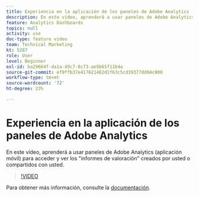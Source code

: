 ```yaml
---
title: Experiencia en la aplicación de los paneles de Adobe Analytics
description: En este vídeo, aprenderá a usar paneles de Adobe Analytics (aplicación móvil) para acceder y ver los "informes de valoración" creados por usted o compartidos con usted.
feature: Analytics Dashboards
topics: null
activity: use
doc-type: feature video
team: Technical Marketing
kt: 5287
role: User
level: Beginner
exl-id: ba29664f-da1a-49c7-8c73-ae5b65f11b4a
source-git-commit: ef9ffb37e417621462d1f63c5cd39377dd94c800
workflow-type: tm+mt
source-wordcount: '72'
ht-degree: 23%

---
```


# Experiencia en la aplicación de los paneles de Adobe Analytics

En este vídeo, aprenderá a usar paneles de Adobe Analytics (aplicación móvil) para acceder y ver los &quot;informes de valoración&quot; creados por usted o compartidos con usted.

>[!VIDEO](https://video.tv.adobe.com/v/34545/?quality=12)

Para obtener más información, consulte la [documentación](https://experienceleague.adobe.com/docs/analytics/analyze/mobapp/home.html?lang=en).
